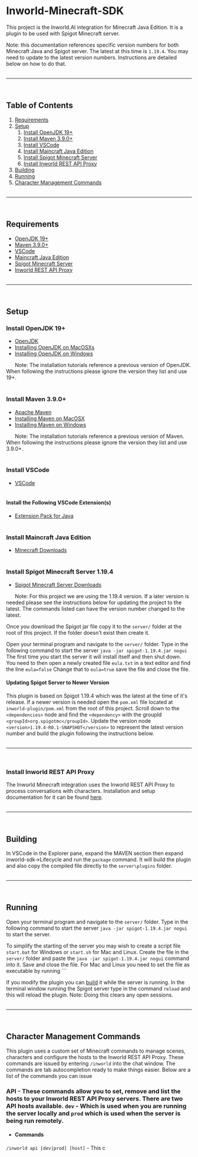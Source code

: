 # Inworld-Minecraft-SDK

This project is the Inworld.AI integration for Minecraft Java Edition. It is a plugin to be used with Spigot Minecraft server.

Note: this documentation references specific version numbers for both Minecraft Java and Spigot server. The latest at this time is ```1.19.4```. You may need to update to the latest version numbers. Instructions are detailed below on how to do that.
<br/><br/>
***
<br/> 

## Table of Contents

1. [Requirements](#requirements)
2. [Setup](#installation)
    1. [Install OpenJDK 19+](#setup-java)
    2. [Install Maven 3.9.0+](#setup-maven)
    3. [Install VSCode](#setup-vscode)
    4. [Install Maincraft Java Edition](#setup-minecraft)
    5. [Install Spigot Minecraft Server](#setup-spigot)
    6. [Install Inworld REST API Proxy](#setup-rest)
3. [Building](#building)
4. [Running](#running)
5. [Character Management Commands](#commands)
<br/><br/>
***
<br/> 

## <a id="requirements" name="requirements"></a>Requirements

+ [OpenJDK 19+](#setup-java)
+ [Maven 3.9.0+](#setup-maven)
+ [VSCode](#setup-vscode)
+ [Maincraft Java Edition](#setup-minecraft)
+ [Spigot Minecraft Server](#setup-spigot)
+ [Inworld REST API Proxy](https://docs.inworld.ai/docs/tutorial-integrations/node-rest/)
<br/><br/>
***
<br/> 

## <a id="setup" name="setup"></a>Setup

### <a id="setup-java" name="setup-java"></a>Install OpenJDK 19+
+ [OpenJDK](https://jdk.java.net/19/)
+ [Installing OpenJDK on MacOSXs](https://www.codejava.net/java-se/install-openjdk-18-on-macos) 
+ [Installing OpenJDK on Windows](https://stackoverflow.com/questions/52511778/how-to-install-openjdk-11-on-windows)

&nbsp;&nbsp;&nbsp;&nbsp;&nbsp;&nbsp;Note: The installation tutorials reference a previous version of OpenJDK. When following the instructions please ignore the version they list and use 19+.
<br/><br/>

### <a id="setup-maven" name="setup-maven"></a>Install Maven 3.9.0+
+ [Apache Maven](https://maven.apache.org/)
+ [Installing Maven on MacOSX](https://www.digitalocean.com/community/tutorials/install-maven-mac-os)
+ [Installing Maven on Windows](https://phoenixnap.com/kb/install-maven-windows)

&nbsp;&nbsp;&nbsp;&nbsp;&nbsp;&nbsp;Note: The installation tutorials reference a previous version of Maven. When following the instructions please ignore the version they list and use 3.9.0+.
<br/><br/>

### <a id="setup-vscode" name="setup-vscode"></a>Install VSCode
+ [VSCode](https://code.visualstudio.com/)
<br/><br/>

#### Install the Following VSCode Extension(s)
+ [Extension Pack for Java]()
<br/><br/>

### <a id="setup-minecraft" name="setup-minecraft"></a>Install Maincraft Java Edition
+ [Minecraft Downloads](https://www.minecraft.net/en-us/download)
<br/><br/>

### <a id="setup-spigot" name="setup-spigot"></a>Install Spigot Minecraft Server 1.19.4
+ [Spigot Minecraft Server Downloads](https://getbukkit.org/download/spigot#google_vignette)

&nbsp;&nbsp;&nbsp;&nbsp;&nbsp;&nbsp;Note: For this project we are using the 1.19.4 version. If a later version is needed please see the instructions below for updating the project to the latest. The commands listed can have the version number changed to the latest.

Once you download the Spigot jar file copy it to the ```server/``` folder at the root of this project. If the folder doesn't exist then create it.

Open your terminal program and navigate to the ```server/``` folder. Type in the following command to start the server ```java -jar spigot-1.19.4.jar nogui``` The first time you start the server it will install itself and then shut down. You need to then open a newly created file ```eula.txt``` in a text editor and find the line ```eula=false``` Change that to ```eula=true``` save the file and close the file.
<br/>

#### Updating Spigot Server to Newer Version

This plugin is based on Spigot 1.19.4 which was the latest at the time of it's release. If a newer version is needed open the ```pom.xml``` file located at ```inworld-plugin/pom.xml``` from the root of this project. Scroll down to the ```<dependencies>``` node and find the ```<dependency>``` with the groupId ```<groupId>org.spigotmc</groupId>```. Update the version node ```<version>1.19.4-R0.1-SNAPSHOT</version>``` to represent the latest version number and build the plugin following the instructions below.
<br/><br/>
***
<br/> 

### <a id="setup-spigot" name="setup-rest"></a>Install Inworld REST API Proxy

The Inworld Minecraft integration uses the Inworld REST API Proxy to process conversations with characters. Installation and setup documentation for it can be found [here](https://docs.inworld.ai/docs/tutorial-integrations/node-rest/).
<br/><br/>
***
<br/> 


## <a id="building" name="building"></a>Building

In VSCode in the Explorer pane, expand the MAVEN section then expand inworld-sdk->Lifecycle and run the ```package``` command. It will build the plugin and also copy the compiled file directly to the ```server\plugins``` folder. 
<br/><br/>
***
<br/> 

## <a id="running" name="running"></a>Running

Open your terminal program and navigate to the ```server/``` folder. Type in the following command to start the server ```java -jar spigot-1.19.4.jar nogui``` to start the server.

To simplify the starting of the server you may wish to create a script file ```start.bat``` for Windows or ```start.sh``` for Mac and Linux. Create the file in the ```server/``` folder and paste the ```java -jar spigot-1.19.4.jar nogui``` command into it. Save and close the file. For Mac and Linux you need to set the file as executable by running ```

If you modify the plugin you can [build](#building) it while the server is running. In the terminal window running the Spigot server type in the command ```reload``` and this will reload the plugin. Note: Doing this clears any open sessions.
<br/><br/>
***
<br/> 

## <a id="commands" name="commands"></a>Character Management Commands

This plugin uses a custom set of Minecraft commands to manage scenes, characters and configure the hosts to the Inworld REST API Proxy. These commands are issued by entering ```/inworld``` into the chat window. The commands are tab autocompletion ready to make things easier. Below are a list of the commands you can issue 

### API - These commands allow you to set, remove and list the hosts to your Inworld REST API Proxy servers. There are two API hosts available. ```dev``` - Which is used when you are running the server locally and ```prod``` which is used when the server is being run remotely.
+ #### Commands
```/inworld api [dev|prod] [host]``` - This c